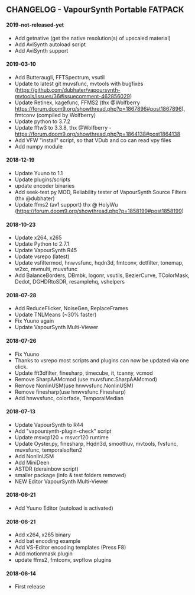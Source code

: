 ## CHANGELOG - VapourSynth Portable FATPACK 

#### 2019-not-released-yet
- Add getnative (get the native resolution(s) of upscaled material)
- Add AviSynth autoload script
- Add AviSynth support

#### 2019-03-10
- Add Butteraugli, FFTSpectrum, vsutil
- Update to latest git muvsfunc, mvtools with bugfixes (https://github.com/dubhater/vapoursynth-mvtools/issues/36#issuecomment-462856029)
- Update Retinex, kagefunc, FFMS2 (thx @Wolfberry https://forum.doom9.org/showthread.php?p=1867896#post1867896), fmtconv (compiled by Wolfberry)
- Update python to 3.7.2
- Update fftw3 to 3.3.8, thx @Wolfberry - https://forum.doom9.org/showthread.php?p=1864138#post1864138
- Add VFW "install" script, so that VDub and co can read vpy files
- Add numpy module

#### 2018-12-19
- Update Yuuno to 1.1
- Update plugins/scripts
- update encoder binaries
- Add seek-test.py MOD, Reliability tester of VapourSynth Source Filters (thx @dubhater)
- Update ffms2 (av1 support) thx @ HolyWu (https://forum.doom9.org/showthread.php?p=1858199#post1858199)

#### 2018-10-23
- Update x264, x265
- Update Python to 2.7.1
- Update VapourSynth R45
- Update vsrepo (latest)
- Update vsfiltermod, hnwvsfunc, hqdn3d, fmtconv, dctfilter, tonemap, w2xc, mvmulti, muvsfunc
- Add BalanceBorders, DBmbk, logonr, vsutils, BezierCurve, TColorMask, Dedot, DGHDRtoSDR, resamplehq, vshelpers

#### 2018-07-28
- Add ReduceFlicker, NoiseGen, ReplaceFrames
- Update TNLMeans (~30% faster)
- Fix Yuuno again
- Update VapourSynth Multi-Viewer

#### 2018-07-26
- Fix Yuuno
- Thanks to vsrepo most scripts and plugins can now be updated via one click. 
- Update fft3dfilter, finesharp, timecube, it, tcanny, vcmod
- Remove SharpAAMcmod (use muvsfunc.SharpAAMcmod)
- Remove NonlinUSM(use hnwvsfunc.NonlinUSM)
- Remove finesharp(use hnwvsfunc.Finesharp)
- Add hnwvsfunc, colorfade, TemporalMedian

#### 2018-07-13
- Update VapourSynth to R44
- Add "vapoursynth-plugin-check" script
- Update msvcp120 + msvcr120 runtime
- Update Oyster.py, finesharp, Hqdn3d, smoothuv, mvtools, fvsfunc, muvsfunc, temporalsoften2
- Add NonlinUSM
- Add MiniDeen
- ASTDR (derainbow script)
- smaller package (info & test folders removed)
- NEW Editor VapourSynth Multi-Viewer

#### 2018-06-21
- Add Yuuno Editor (autoload is activated)

#### 2018-06-21
- Add x264, x265 binary
- Add bat encoding example
- Add VS-Editor encoding templates (Press F8)
- Add motionmask plugin
- update ffms2, fmtconv, svpflow plugins

#### 2018-06-14
- First release
